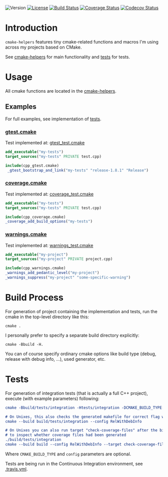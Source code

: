 ![Version](https://img.shields.io/badge/version-1.0.0-green.svg)
[![License](https://img.shields.io/badge/license-MIT_License-green.svg?style=flat)](LICENSE)
[![Build Status](https://travis-ci.org/karel-burda/cmake-helpers.svg?branch=master)](https://travis-ci.org/karel-burda/cmake-helpers)
[![Coverage Status](https://coveralls.io/repos/github/karel-burda/cmake-helpers/badge.svg?branch=develop)](https://coveralls.io/github/karel-burda/cmake-helpers?branch=develop)
[![Codecov Status](https://codecov.io/gh/karel-burda/cmake-helpers/branch/develop/graph/badge.svg)](https://codecov.io/gh/karel-burda/cmake-helpers/branch/develop)

# Introduction
`cmake-helpers` features tiny cmake-related functions and macros I'm using across my projects based on CMake.

See [cmake-helpers](cmake-helpers) for main functionality and [tests](tests) for tests.

# Usage
All cmake functions are located in the [cmake-helpers](cmake-helpers).

## Examples
For full examples, see implementation of [tests](tests/integration).

### [gtest.cmake](cmake-helpers/gtest.cmake)
Test implemented at: [gtest_test.cmake](tests/integration/gtest_test.cmake)
```cmake
add_executable("my-tests")
target_sources("my-tests" PRIVATE test.cpp)

include(cpp_gtest.cmake)
 _gtest_bootstrap_and_link("my-tests" "release-1.8.1" "Release")
```

### [coverage.cmake](cmake-helpers/coverage.cmake)
Test implemented at: [coverage_test.cmake](tests/integration/coverage_test.cmake)
```cmake
add_executable("my-tests")
target_sources("my-tests" PRIVATE test.cpp)

include(cpp_coverage.cmake)
_coverage_add_build_options("my-tests")
```

### [warnings.cmake](cmake-helpers/warnings.cmake)
Test implemented at: [warnings_test.cmake](tests/integration/warnings_test.cmake)
```cmake
add_executable("my-project")
target_sources("my-project" PRIVATE project.cpp)

include(cpp_warnings.cmake)
_warnings_add_pedantic_level("my-project")
_warnings_suppress("my-project" "some-specific-warning")
```

# Build Process
For generation of project containing the implementation and tests, run the cmake in the top-level directory like this:

`cmake .`

I personally prefer to specify a separate build directory explicitly:

`cmake -Bbuild -H.`

You can of course specify ordinary cmake options like build type (debug, release with debug info, ...), used generator, etc.

# Tests
For generation of integration tests (that is actually a full C++ project), execute (with example parameters) following:

```cmake
cmake -Bbuild/tests/integration -Htests/integration -DCMAKE_BUILD_TYPE:STRING=RelWithDebInfo

# On Unixes, this also checks the generated makefile for correct flag when used with -G "Unix Makefiles"
cmake --build build/tests/integration --config RelWithDebInfo

# On Unixes you can also run target "check-coverage-files" after the binary was executed
# to inspect whether coverage files had been generated
./build/tests/integration
cmake --build build --config RelWithDebInfo --target check-coverage-files
```

Where `CMAKE_BUILD_TYPE` and `config` parameters are optional.

Tests are being run in the Continuous Integration environment, see [.travis.yml](.travis.yml).
